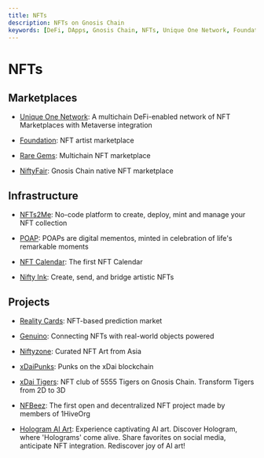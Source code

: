 ```yaml
---
title: NFTs
description: NFTs on Gnosis Chain
keywords: [DeFi, DApps, Gnosis Chain, NFTs, Unique One Network, Foundation, Nifty Ink, Reality Cards, Genuino, Niftyzone, xDaiPunks, xDai Tigers, NFT Calendar, NFBeez, Rare Gems, POAP] 
---
```


# NFTs

## Marketplaces

* [Unique One Network](https://uniqueone.network): A multichain DeFi-enabled network of NFT Marketplaces with Metaverse integration

* [Foundation](https://foundation.app/): NFT artist marketplace

* [Rare Gems](https://raregems.io): Multichain NFT marketplace

* [NiftyFair](https://niftyfair.io/): Gnosis Chain native NFT marketplace


## Infrastructure

* [NFTs2Me](https://nfts2me.com): No-code platform to create, deploy, mint and manage your NFT collection

* [POAP](https://poap.xyz): POAPs are digital mementos, minted in celebration of life's remarkable moments

* [NFT Calendar](https://nftcalendar.io): The first NFT Calendar

* [Nifty Ink](https://Nifty.ink): Create, send, and bridge artistic NFTs

## Projects

* [Reality Cards](https://realitycards.io/): NFT-based prediction market

* [Genuino](https://genuino.world): Connecting NFTs with real-world objects powered

* [Niftyzone](https://niftyzone.com): Curated NFT Art from Asia

* [xDaiPunks](https://xdaipunks.com/): Punks on the xDai blockchain

* [xDai Tigers](https://www.xdaitigers.com/): NFT club of 5555 Tigers on Gnosis Chain. Transform Tigers from 2D to 3D 

* [NFBeez](https://www.nfbeez.xyz/): The first open and decentralized NFT project made by members of 
1HiveOrg

* [Hologram AI Art](https://tryhologram.art/): Experience captivating AI art. Discover Hologram, where 'Holograms' come alive. Share favorites on social media, anticipate NFT integration. Rediscover joy of AI art!
